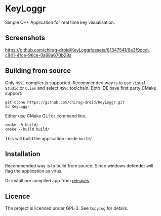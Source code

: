 # KeyLoggr

Simple C++ Application for real time key visualisation.

## Screenshots

https://github.com/chirag-droid/KeyLoggr/assets/81347541/6a3f9dcd-c841-4fce-96ce-0a68a670b29a

## Building from source

Only `MSVC` compiler is supported. Recommended way is to use `Visual Studio` or `CLion` and select `MSVC` toolchain.
Both IDE have first party CMake support.

```
git clone https://github.com/chirag-droid/KeyLoggr.git
cd KeyLoggr
```

Either use CMake GUI or command line.

```
cmake -B build/
cmake --build build/
```
This will build the application inside `build/`

## Installation

Recommended way is to build from source. Since windows defender will flag the application as virus.

Or install pre compiled app from [releases](https://github.com/chirag-droid/KeyLoggr/releases)

## Licence

The project is licenced under GPL-3. See `Copying` for details.

